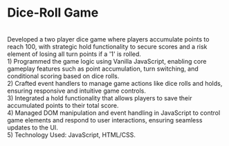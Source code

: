 # Dice-Roll Game 
<br>
Developed a two player dice game where players accumulate points to reach 100, with strategic hold functionality to secure scores and a
risk element of losing all turn points if a '1' is rolled.
<br>
1) Programmed the game logic using Vanilla JavaScript, enabling core gameplay features such as point accumulation, turn switching, and
conditional scoring based on dice rolls.
<br>
2) Crafted event handlers to manage game actions like dice rolls and holds, ensuring responsive and intuitive game controls.
<br>
3) Integrated a hold functionality that allows players to save their accumulated points to their total score.
<br>
4) Managed DOM manipulation and event handling in JavaScript to control game elements and respond to user interactions, ensuring
seamless updates to the UI.
<br>
5) Technology Used: JavaScript, HTML/CSS.
